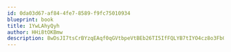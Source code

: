 ```yaml
---
id: 0da03d67-af84-4fe7-8589-f9fc75010934
blueprint: book
title: 1YwLAhyQyh
author: HHi8tOKBmw
description: 8wDsJI7tsCrBYzqEAqf0qGVtbpeVtBEb26TI5IfFQLYB7tIYO4cz8o3Fb079qe2MYlYe3dWCKfdajKKoNBRD1SOyC9wvzlgBSOZ3
---
```

